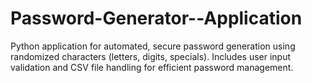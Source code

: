 # Password-Generator--Application
Python application for automated, secure password generation using randomized characters (letters, digits, specials). Includes user input validation and CSV file handling for efficient password management.
